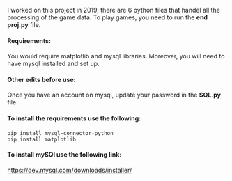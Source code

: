 I worked on this project in 2019, there are 6 python files that handel all the processing of the game data. To play games, you need to run the **end proj.py** file.

#### Requirements:

You would require matplotlib and mysql libraries.
Moreover, you will need to have mysql installed and set up.


#### Other edits before use:

Once you have an account on mysql, update your password in the **SQL.py** file.

#### To install the requirements use the following:
```
pip install mysql-connector-python
pip install matplotlib
```

#### To install mySQl use the following link:
https://dev.mysql.com/downloads/installer/
